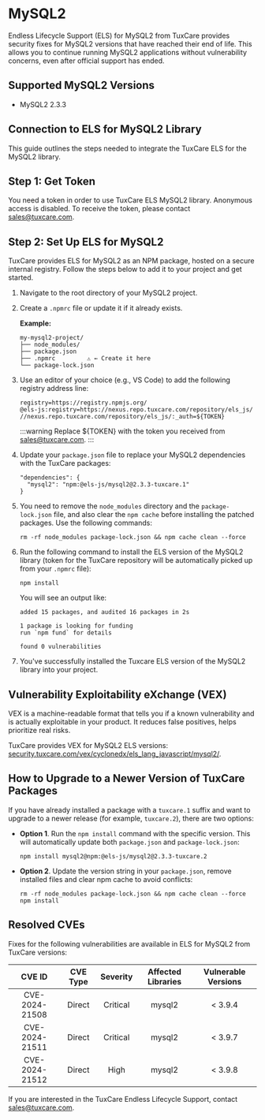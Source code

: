 # MySQL2

Endless Lifecycle Support (ELS) for MySQL2 from TuxCare provides security fixes for MySQL2 versions that have reached their end of life. This allows you to continue running MySQL2 applications without vulnerability concerns, even after official support has ended.

## Supported MySQL2 Versions

* MySQL2 2.3.3

## Connection to ELS for MySQL2 Library

This guide outlines the steps needed to integrate the TuxCare ELS for the MySQL2 library.

## Step 1: Get Token

You need a token in order to use TuxCare ELS MySQL2 library. Anonymous access is disabled. To receive the token, please contact [sales@tuxcare.com](mailto:sales@tuxcare.com).

## Step 2: Set Up ELS for MySQL2

TuxCare provides ELS for MySQL2 as an NPM package, hosted on a secure internal registry. Follow the steps below to add it to your project and get started.

1. Navigate to the root directory of your MySQL2 project.
2. Create a `.npmrc` file or update it if it already exists.

   **Example:**

   ```text
   my-mysql2-project/
   ├── node_modules/
   ├── package.json
   ├── .npmrc         ⚠️ ← Create it here
   └── package-lock.json
   ```

3. Use an editor of your choice (e.g., VS Code) to add the following registry address line:

   <CodeWithCopy>

   ```text
   registry=https://registry.npmjs.org/
   @els-js:registry=https://nexus.repo.tuxcare.com/repository/els_js/
   //nexus.repo.tuxcare.com/repository/els_js/:_auth=${TOKEN}
   ```

   </CodeWithCopy>

   :::warning
   Replace ${TOKEN} with the token you received from [sales@tuxcare.com](mailto:sales@tuxcare.com).
   :::

4. Update your `package.json` file to replace your MySQL2 dependencies with the TuxCare packages:

   <CodeWithCopy>

   ```text
   "dependencies": {
     "mysql2": "npm:@els-js/mysql2@2.3.3-tuxcare.1"
   }
   ```

   </CodeWithCopy>

5. You need to remove the `node_modules` directory and the `package-lock.json` file, and also clear the `npm cache` before installing the patched packages. Use the following commands:
   
   <CodeWithCopy>

   ```text
   rm -rf node_modules package-lock.json && npm cache clean --force
   ```

   </CodeWithCopy>

6. Run the following command to install the ELS version of the MySQL2 library (token for the TuxCare repository will be automatically picked up from your `.npmrc` file):

   <CodeWithCopy>

   ```text
   npm install
   ```

   </CodeWithCopy>

   You will see an output like:

   ```text
   added 15 packages, and audited 16 packages in 2s

   1 package is looking for funding
   run `npm fund` for details

   found 0 vulnerabilities
   ```

7. You've successfully installed the Tuxcare ELS version of the MySQL2 library into your project.

## Vulnerability Exploitability eXchange (VEX) 

VEX is a machine-readable format that tells you if a known vulnerability and is actually exploitable in your product. It reduces false positives, helps prioritize real risks.

TuxCare provides VEX for MySQL2 ELS versions: [security.tuxcare.com/vex/cyclonedx/els_lang_javascript/mysql2/](https://security.tuxcare.com/vex/cyclonedx/els_lang_javascript/mysql2/).

## How to Upgrade to a Newer Version of TuxCare Packages

If you have already installed a package with a `tuxcare.1` suffix and want to upgrade to a newer release (for example, `tuxcare.2`), there are two options:

* **Option 1**. Run the `npm install` command with the specific version. This will automatically update both `package.json` and `package-lock.json`:

  <CodeWithCopy>

  ```text
  npm install mysql2@npm:@els-js/mysql2@2.3.3-tuxcare.2
  ```

  </CodeWithCopy>

* **Option 2**. Update the version string in your `package.json`, remove installed files and clear npm cache to avoid conflicts:

  <CodeWithCopy>

  ```text
  rm -rf node_modules package-lock.json && npm cache clean --force
  npm install
  ```

  </CodeWithCopy>

## Resolved CVEs

Fixes for the following vulnerabilities are available in ELS for MySQL2 from TuxCare versions:

| CVE ID         | CVE Type | Severity | Affected Libraries | Vulnerable Versions |
| :------------: | :------: |:--------:|:------------------:| :----------------: |
| CVE-2024-21508 | Direct   | Critical | mysql2            | < 3.9.4           |
| CVE-2024-21511 | Direct   | Critical | mysql2            | < 3.9.7           |
| CVE-2024-21512 | Direct   | High     | mysql2            | < 3.9.8           |

If you are interested in the TuxCare Endless Lifecycle Support, contact [sales@tuxcare.com](mailto:sales@tuxcare.com).
